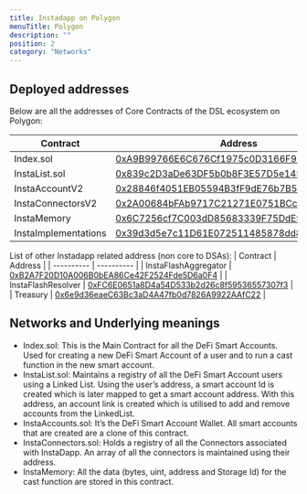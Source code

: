 ```yaml
---
title: Instadapp on Polygon
menuTitle: Polygon
description: ""
position: 2
category: "Networks"
---
```


## Deployed addresses

Below are all the addresses of Core Contracts of the DSL ecosystem on Polygon:

| Contract | Address |
| ---------- | ---------- |
|  Index.sol | [0xA9B99766E6C676Cf1975c0D3166F96C0848fF5ad](https://explorer-mainnet.maticvigil.com/address/0xA9B99766E6C676Cf1975c0D3166F96C0848fF5ad/contracts) |
|  InstaList.sol | [0x839c2D3aDe63DF5b0b8F3E57D5e145057Ab41556](https://explorer-mainnet.maticvigil.com/address/0x839c2D3aDe63DF5b0b8F3E57D5e145057Ab41556/contracts) |
|  InstaAccountV2 | [0x28846f4051EB05594B3fF9dE76b7B5bf00431155](https://explorer-mainnet.maticvigil.com/address/0x28846f4051EB05594B3fF9dE76b7B5bf00431155/contracts) |
|  InstaConnectorsV2 | [0x2A00684bFAb9717C21271E0751BCcb7d2D763c88](https://polygonscan.com/address/0x2A00684bFAb9717C21271E0751BCcb7d2D763c88/contracts) |
|  InstaMemory | [0x6C7256cf7C003dD85683339F75DdE9971f98f2FD](https://explorer-mainnet.maticvigil.com/address/0x6C7256cf7C003dD85683339F75DdE9971f98f2FD/contracts) |
|  InstaImplementations | [0x39d3d5e7c11D61E072511485878dd84711c19d4A](https://explorer-mainnet.maticvigil.com/address/0x39d3d5e7c11D61E072511485878dd84711c19d4A/contracts) |

List of other Instadapp related address (non core to DSAs):
| Contract | Address |
| ---------- | ---------- | 
| InstaFlashAggregator | [0xB2A7F20D10A006B0bEA86Ce42F2524Fde5D6a0F4](https://polygonscan.com/address/0xB2A7F20D10A006B0bEA86Ce42F2524Fde5D6a0F4#code) |
| InstaFlashResolver | [0xFC6E0651a8D4a54D533b2d26c8f59536557307f3](https://polygonscan.com/address/0xFC6E0651a8D4a54D533b2d26c8f59536557307f3#code) |
| Treasury | [0x6e9d36eaeC63Bc3aD4A47fb0d7826A9922AAfC22](https://polygonscan.com/address/0x6e9d36eaeC63Bc3aD4A47fb0d7826A9922AAfC22#code) |

## Networks and Underlying meanings

- Index.sol: This is the Main Contract for all the DeFi Smart Accounts. Used for creating a new DeFi Smart Account of a user and to run a cast function in the new smart account.
- InstaList.sol: Maintains a registry of all the DeFi Smart Account users using a Linked List. Using the user’s address, a smart account Id is created which is later mapped to get a smart account address. With this address, an account link is created which is utilised to add and remove accounts from the LinkedList.
- InstaAccounts.sol: It’s the DeFi Smart Account Wallet. All smart accounts that are created are a clone of this contract.
- InstaConnectors.sol: Holds a registry of all the Connectors associated with InstaDapp. An array of all the connectors is maintained using their address.
- InstaMemory: All the data (bytes, uint, address and Storage Id) for the cast function are stored in this contract.
